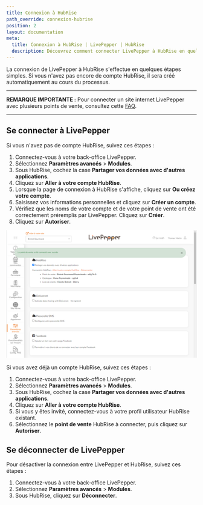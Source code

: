 ```yaml
---
title: Connexion à HubRise
path_override: connexion-hubrise
position: 2
layout: documentation
meta:
  title: Connexion à HubRise | LivePepper | HubRise
  description: Découvrez comment connecter LivePepper à HubRise en quelques étapes simples. HubRise transmet vos commandes LivePepper à votre logiciel de caisse et d'autres applications que vous utilisez tous les jours.
---
```


La connexion de LivePepper à HubRise s'effectue en quelques étapes simples. Si vous n'avez pas encore de compte HubRise, il sera créé automatiquement au cours du processus.

***

**REMARQUE IMPORTANTE :** Pour connecter un site internet LivePepper avec plusieurs points de vente, consultez cette [FAQ](/apps/livepepper/faqs/connect-shops-hubrise-accounts).

***

## Se connecter à LivePepper

Si vous n'avez pas de compte HubRise, suivez ces étapes :

1. Connectez-vous à votre back-office LivePepper.
2. Sélectionnez **Paramètres avancés** > **Modules**.
3. Sous HubRise, cochez la case **Partager vos données avec d'autres applications**.
4. Cliquez sur **Aller à votre compte HubRise**.
5. Lorsque la page de connexion à HubRise s'affiche, cliquez sur **Ou créez votre compte**.
6. Saisissez vos informations personnelles et cliquez sur **Créer un compte**.
7. Vérifiez que les noms de votre compte et de votre point de vente ont été correctement préremplis par LivePepper. Cliquez sur **Créer**.
8. Cliquez sur **Autoriser**.

![Connexion à HubRise - Connecté](./images/006-hubrise-connection-confirmed.png)

Si vous avez déjà un compte HubRise, suivez ces étapes :

1. Connectez-vous à votre back-office LivePepper.
2. Sélectionnez **Paramètres avancés** > **Modules**.
3. Sous HubRise, cochez la case **Partager vos données avec d'autres applications**.
4. Cliquez sur **Aller à votre compte HubRise**.
5. Si vous y êtes invité, connectez-vous à votre profil utilisateur HubRise existant.
6. Sélectionnez le **point de vente** HubRise à connecter, puis cliquez sur **Autoriser**.

## Se déconnecter de LivePepper

Pour désactiver la connexion entre LivePepper et HubRise, suivez ces étapes :

1. Connectez-vous à votre back-office LivePepper.
2. Sélectionnez **Paramètres avancés** > **Modules**.
3. Sous HubRise, cliquez sur **Déconnecter**.
